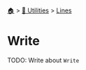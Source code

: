 <!--startTocHeader-->
[🏠](../../README.md) > [🔧 Utilities](../README.md) > [Lines](README.md)
# Write
<!--endTocHeader-->

TODO: Write about `Write`

<!--startTocSubTopic-->
<!--endTocSubTopic-->